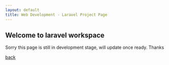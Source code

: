 ```yaml
---
layout: default
title: Web Development - Laravel Project Page
---
```


## Welcome to laravel workspace

Sorry this page is still in development stage, will update once ready.
Thanks

[back](https://fazrul96.github.io/fazrul.github.io/)
